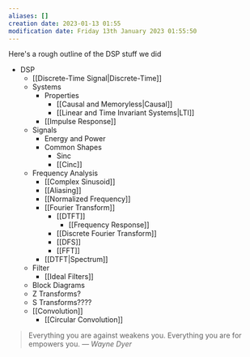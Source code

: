 ```yaml
---
aliases: []
creation date: 2023-01-13 01:55
modification date: Friday 13th January 2023 01:55:50
---
```

Here's a rough outline of the DSP stuff we did
- DSP
	- [[Discrete-Time Signal|Discrete-Time]]
	- Systems
		- Properties
			- [[Causal and Memoryless|Causal]]
			- [[Linear and Time Invariant Systems|LTI]]
		- [[Impulse Response]]
	- Signals
		- Energy and Power
		- Common Shapes
			- Sinc
			- [[Cinc]]
	- Frequency Analysis
		- [[Complex Sinusoid]]
		- [[Aliasing]]
		- [[Normalized Frequency]]
		- [[Fourier Transform]]
			- [[DTFT]]
				- [[Frequency Response]]
			- [[Discrete Fourier Transform]]
			- [[DFS]]
			- [[FFT]]
		- [[DTFT|Spectrum]]
	- Filter
		- [[Ideal Filters]]
	- Block Diagrams
	- Z Transforms?
	- S Transforms????
	- [[Convolution]]
		- [[Circular Convolution]]

> Everything you are against weakens you. Everything you are for empowers you.
> — <cite>Wayne Dyer</cite>



